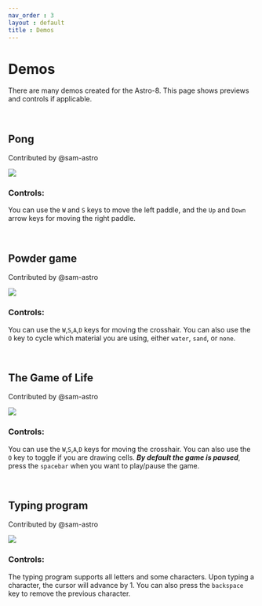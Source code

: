 ```yaml
---
nav_order : 3
layout : default
title : Demos
---
```


# Demos

There are many demos created for the Astro-8. This page shows previews and controls if applicable.

<br>

## Pong

Contributed by @sam-astro

<img src="https://github.com/sam-astro/Astro8-Computer/blob/main/images/pong.gif"/>

### Controls:
You can use the `W` and `S` keys to move the left paddle, and the `Up` and `Down` arrow keys for moving the right paddle.

<br>

## Powder game

Contributed by @sam-astro

<img src="https://github.com/sam-astro/Astro8-Computer/blob/main/images/sand.gif"/>

### Controls:
You can use the `W`,`S`,`A`,`D` keys for moving the crosshair. You can also use the `O` key to cycle which material you are using, either `water`, `sand`, or `none`.

<br>

## The Game of Life

Contributed by @sam-astro

<img src="https://github.com/sam-astro/Astro8-Computer/blob/main/images/gameoflife.gif"/>

### Controls:
You can use the `W`,`S`,`A`,`D` keys for moving the crosshair. You can also use the `O` key to toggle if you are drawing cells. ***By default the game is paused***, press the `spacebar` when you want to play/pause the game.

<br>

## Typing program

Contributed by @sam-astro

<img src="https://github.com/sam-astro/Astro8-Computer/blob/main/images/typing.gif"/>

### Controls:
The typing program supports all letters and some characters. Upon typing a character, the cursor will advance by 1. You can also press the `backspace` key to remove the previous character.

<br>
